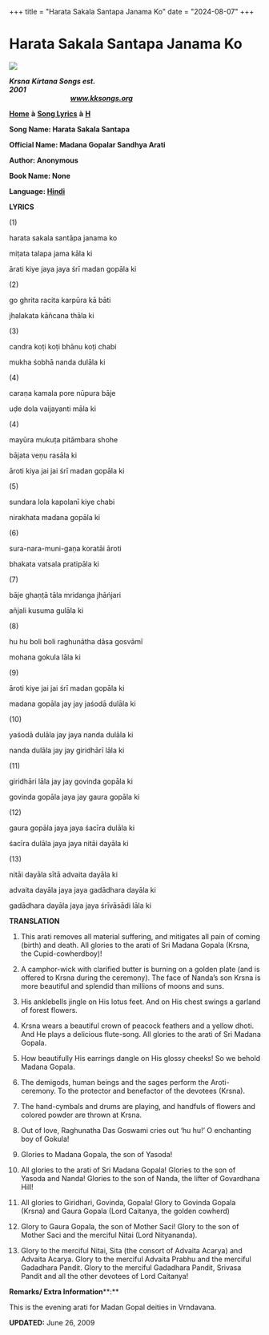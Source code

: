 +++
title = "Harata Sakala Santapa Janama Ko"
date = "2024-08-07"
+++

# Harata Sakala Santapa Janama Ko
**[![](http://kksongs.org/image_files/image002.jpg)](http://kksongs.org/)**

**_Krsna_** **_Kirtana Songs est. 2001_**                                                                                                                                                      **_www.kksongs.org_**

**[Home](http://kksongs.org/)** **à** **[Song Lyrics](http://kksongs.org/lyrics.html)** **à** **[H](http://kksongs.org/songs/song_h.html)**

**Song Name: Harata Sakala Santapa**

**Official Name: Madana Gopalar Sandhya Arati**

**Author: Anonymous**

**Book Name: None**

**Language: [Hindi](http://kksongs.org/language/list/hindi.html)**

**LYRICS**

(1)

harata sakala santāpa janama ko

miṭata talapa jama kāla ki

ārati kiye jaya jaya śrī madan gopāla ki

(2)

go ghrita racita karpūra kā bāti

jhalakata kāñcana thāla ki

(3)

candra koṭi koṭi bhānu koṭi chabi

mukha śobhā nanda dulāla ki

(4)

caraṇa kamala pore nūpura bāje

uḍe dola vaijayanti māla ki

(4)

mayūra mukuṭa pitāmbara shohe

bājata veṇu rasāla ki

āroti kiya jai jai śrī madan gopāla ki

(5)

sundara lola kapolanī kiye chabi

nirakhata madana gopāla ki

(6)

sura-nara-muni-gaṇa koratāi āroti

bhakata vatsala pratipāla ki

(7)

bāje ghaṇṭā tāla mridanga jhāńjari

añjali kusuma gulāla ki

(8)

hu hu boli boli raghunātha dāsa gosvāmī

mohana gokula lāla ki

(9)

āroti kiye jai jai śrī madan gopāla ki

madana gopāla jay jay jaśodā dulāla ki

(10)

yaśodā dulāla jay jaya nanda dulāla ki

nanda dulāla jay jay giridhārī lāla ki

(11)

giridhāri lāla jay jay govinda gopāla ki

govinda gopāla jaya jay gaura gopāla ki

(12)

gaura gopāla jaya jaya śacīra dulāla ki

śacīra dulāla jaya jaya nitāi dayāla ki

(13)

nitāi dayāla sītā advaita dayāla ki

advaita dayāla jaya jaya gadādhara dayāla ki

gadādhara dayāla jaya jaya śrīvāsādi lāla ki

**TRANSLATION**

1) This arati removes all material suffering, and mitigates all pain of coming (birth) and death. All glories to the arati of Sri Madana Gopala (Krsna, the Cupid-cowherdboy)!

2) A camphor-wick with clarified butter is burning on a golden plate (and is offered to Krsna during the ceremony). The face of Nanda’s son Krsna is more beautiful and splendid than millions of moons and suns.

3) His anklebells jingle on His lotus feet. And on His chest swings a garland of forest flowers.

4) Krsna wears a beautiful crown of peacock feathers and a yellow dhoti. And He plays a delicious flute-song. All glories to the arati of Sri Madana Gopala.

5) How beautifully His earrings dangle on His glossy cheeks! So we behold Madana Gopala.

6) The demigods, human beings and the sages perform the Aroti\-ceremony. To the protector and benefactor of the devotees (Krsna).

7) The hand-cymbals and drums are playing, and handfuls of flowers and colored powder are thrown at Krsna.

8) Out of love, Raghunatha Das Goswami cries out ‘hu hu!’ O enchanting boy of Gokula!

9) Glories to Madana Gopala, the son of Yasoda!

10) All glories to the arati of Sri Madana Gopala! Glories to the son of Yasoda and Nanda! Glories to the son of Nanda, the lifter of Govardhana Hill!

11) All glories to Giridhari, Govinda, Gopala! Glory to Govinda Gopala (Krsna) and Gaura Gopala (Lord Caitanya, the golden cowherd)

12) Glory to Gaura Gopala, the son of Mother Saci! Glory to the son of Mother Saci and the merciful Nitai (Lord Nityananda).

13) Glory to the merciful Nitai, Sita (the consort of Advaita Acarya) and Advaita Acarya. Glory to the merciful Advaita Prabhu and the merciful Gadadhara Pandit. Glory to the merciful Gadadhara Pandit, Srivasa Pandit and all the other devotees of Lord Caitanya!

**Remarks/ Extra Information****:**

This is the evening arati for Madan Gopal deities in Vrndavana.

**UPDATED:** June 26, 2009